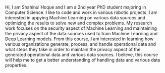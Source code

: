 Hi, I am Shahinul Hoque and I am a 2nd year PhD student majoring in Computer Science. I like to code and work in various robotic projects. I am interested in appying Machine Learning on various data sources and optimizing the results to solve new and complex problems. My research work focuses on the security aspect of Machine Learning and maintaining the privacy aspect of the data sources used to train Machine Learning and Deep Learning models. From this course, I am interested in learning how various organizations generate, process, and handle operational data and what steps they take in order to maintain the privacy aspect of the generated operational data and various data sources. I believe, this course will help me to get a better understanding of handling data and various data properties.
